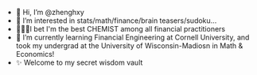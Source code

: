 - 👋 Hi, I’m @zhenghxy
- 👀 I’m interested in stats/math/finance/brain teasers/sudoku...
- 🧙🏼‍♀️I bet I'm the best CHEMIST among all financial practitioners
- 🌱 I’m currently learning Financial Engineering at Cornell University, and took my undergrad at the University of Wisconsin-Madiosn in Math & Economics!
- ✨ Welcome to my secret wisdom vault

<!---
zhenghxy/zhenghxy is a ✨ special ✨ repository because its `README.md` (this file) appears on your GitHub profile.
You can click the Preview link to take a look at your changes.
--->
